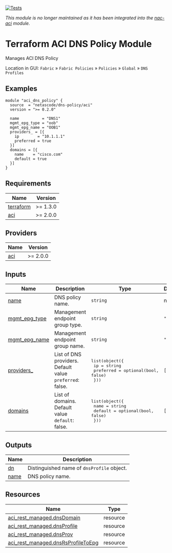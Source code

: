 <!-- BEGIN_TF_DOCS -->
[![Tests](https://github.com/netascode/terraform-aci-dns-policy/actions/workflows/test.yml/badge.svg)](https://github.com/netascode/terraform-aci-dns-policy/actions/workflows/test.yml)

*This module is no longer maintained as it has been integrated into the [nac-aci](https://github.com/netascode/terraform-aci-nac-aci) module.*

# Terraform ACI DNS Policy Module

Manages ACI DNS Policy

Location in GUI:
`Fabric` » `Fabric Policies` » `Policies` » `Global` » `DNS Profiles`

## Examples

```hcl
module "aci_dns_policy" {
  source  = "netascode/dns-policy/aci"
  version = ">= 0.2.0"

  name          = "DNS1"
  mgmt_epg_type = "oob"
  mgmt_epg_name = "OOB1"
  providers_ = [{
    ip        = "10.1.1.1"
    preferred = true
  }]
  domains = [{
    name    = "cisco.com"
    default = true
  }]
}
```

## Requirements

| Name | Version |
|------|---------|
| <a name="requirement_terraform"></a> [terraform](#requirement\_terraform) | >= 1.3.0 |
| <a name="requirement_aci"></a> [aci](#requirement\_aci) | >= 2.0.0 |

## Providers

| Name | Version |
|------|---------|
| <a name="provider_aci"></a> [aci](#provider\_aci) | >= 2.0.0 |

## Inputs

| Name | Description | Type | Default | Required |
|------|-------------|------|---------|:--------:|
| <a name="input_name"></a> [name](#input\_name) | DNS policy name. | `string` | n/a | yes |
| <a name="input_mgmt_epg_type"></a> [mgmt\_epg\_type](#input\_mgmt\_epg\_type) | Management endpoint group type. | `string` | `"inb"` | no |
| <a name="input_mgmt_epg_name"></a> [mgmt\_epg\_name](#input\_mgmt\_epg\_name) | Management endpoint group name. | `string` | `""` | no |
| <a name="input_providers_"></a> [providers\_](#input\_providers\_) | List of DNS providers. Default value `preferred`: false. | <pre>list(object({<br>    ip        = string<br>    preferred = optional(bool, false)<br>  }))</pre> | `[]` | no |
| <a name="input_domains"></a> [domains](#input\_domains) | List of domains. Default value `default`: false. | <pre>list(object({<br>    name    = string<br>    default = optional(bool, false)<br>  }))</pre> | `[]` | no |

## Outputs

| Name | Description |
|------|-------------|
| <a name="output_dn"></a> [dn](#output\_dn) | Distinguished name of `dnsProfile` object. |
| <a name="output_name"></a> [name](#output\_name) | DNS policy name. |

## Resources

| Name | Type |
|------|------|
| [aci_rest_managed.dnsDomain](https://registry.terraform.io/providers/CiscoDevNet/aci/latest/docs/resources/rest_managed) | resource |
| [aci_rest_managed.dnsProfile](https://registry.terraform.io/providers/CiscoDevNet/aci/latest/docs/resources/rest_managed) | resource |
| [aci_rest_managed.dnsProv](https://registry.terraform.io/providers/CiscoDevNet/aci/latest/docs/resources/rest_managed) | resource |
| [aci_rest_managed.dnsRsProfileToEpg](https://registry.terraform.io/providers/CiscoDevNet/aci/latest/docs/resources/rest_managed) | resource |
<!-- END_TF_DOCS -->